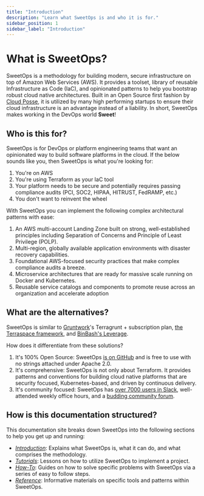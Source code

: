 ```yaml
---
title: "Introduction"
description: "Learn what SweetOps is and who it is for."
sidebar_position: 1
sidebar_label: "Introduction"
---
```


# What is SweetOps?

SweetOps is a methodology for building modern, secure infrastructure on top of Amazon Web Services (AWS). It provides a toolset, library of reusable Infrastructure as Code (IaC), and opinionated patterns to help you bootstrap robust cloud native architectures. Built in an Open Source first fashion by [Cloud Posse](https://cloudposse.com/), it is utilized by many high performing startups to ensure their cloud infrastructure is an advantage instead of a liability. In short, SweetOps makes working in the DevOps world **Sweet**!

## Who is this for?

SweetOps is for DevOps or platform engineering teams that want an opinionated way to build software platforms in the cloud. If the below sounds like you, then SweetOps is what you're looking for:

1. You're on AWS
1. You're using Terraform as your IaC tool
1. Your platform needs to be secure and potentially requires passing compliance audits (PCI, SOC2, HIPAA, HITRUST, FedRAMP, etc.)
1. You don't want to reinvent the wheel

With SweetOps you can implement the following complex architectural patterns with ease:

1. An AWS multi-account Landing Zone built on strong, well-established principles including Separation of Concerns and Principle of Least Privilege (POLP).
1. Multi-region, globally available application environments with disaster recovery capabilities.
1. Foundational AWS-focused security practices that make complex compliance audits a breeze.
1. Microservice architectures that are ready for massive scale running on Docker and Kubernetes.
1. Reusable service catalogs and components to promote reuse across an organization and accelerate adoption

## What are the alternatives?

SweetOps is similar to [Gruntwork](https://gruntwork.io/)'s Terragrunt + subscription plan, [the Terraspace framework](https://terraspace.cloud/), and [BinBash's Leverage](https://leverage.binbash.com.ar/).

How does it differentiate from these solutions?

1. It's 100% Open Source: SweetOps [is on GitHub](https://github.com/cloudposse) and is free to use with no strings attached under Apache 2.0.
1. It's comprehensive: SweetOps is not only about Terraform. It provides patterns and conventions for building cloud native platforms that are security focused, Kubernetes-based, and driven by continuous delivery.
1. It's community focused: SweetOps has [over 7000 users in Slack](https://sweetops.com/slack/), well-attended weekly office hours, and a [budding community forum](https://ask.sweetops.com/).


## How is this documentation structured?

This documentation site breaks down SweetOps into the following sections to help you get up and running:

- *[Introduction](/category/fundamentals)*: Explains what SweetOps is, what it can do, and what comprises the methodology.
- *[Tutorials](/category/tutorials)*: Lessons on how to utilize SweetOps to implement a project.
- *[How-To](/category/how-to)*: Guides on how to solve specific problems with SweetOps via a series of easy to follow steps.
- *[Reference](/category/reference)*: Informative materials on specific tools and patterns within SweetOps.
